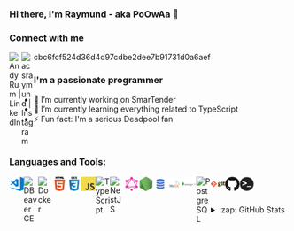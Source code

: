 ### Hi there, I'm Raymund - aka PoOwAa 👋

### Connect with me

[<img align="left" alt="AndyRum | LinkedIn" width="22px" src="https://cdn.jsdelivr.net/npm/simple-icons@v3/icons/linkedin.svg" />](https://www.linkedin.com/in/andyrum/)
[<img align="left" alt="acsraymund | Instagram" width="22px" src="https://cdn.jsdelivr.net/npm/simple-icons@v3/icons/instagram.svg" />](https://www.instagram.com/acsraymund/)
 cbc6fcf524d36d4d97cdbe2dee7b91731d0a6aef
<br />

### I'm a passionate programmer

- 🔭 I’m currently working on SmarTender
- 🌱 I’m currently learning everything related to TypeScript
- ⚡ Fun fact: I'm a serious Deadpool fan

<br />

### Languages and Tools:

<img align="left" alt="Visual Studio Code" width="26px" src="https://raw.githubusercontent.com/github/explore/80688e429a7d4ef2fca1e82350fe8e3517d3494d/topics/visual-studio-code/visual-studio-code.png" />

<img align="left" alt="DBeaver CE" width="26px" src="https://upload.wikimedia.org/wikipedia/commons/thumb/b/b5/DBeaver_logo.svg/480px-DBeaver_logo.svg.png">

<img align="left" alt="Docker" width="26px" src="https://www.docker.com/sites/default/files/d8/styles/role_icon/public/2019-07/vertical-logo-monochromatic.png?itok=erja9lKc">

<img align="left" alt="HTML5" width="26px" src="https://raw.githubusercontent.com/github/explore/80688e429a7d4ef2fca1e82350fe8e3517d3494d/topics/html/html.png" />

<img align="left" alt="CSS3" width="26px" src="https://raw.githubusercontent.com/github/explore/80688e429a7d4ef2fca1e82350fe8e3517d3494d/topics/css/css.png" />

<img align="left" alt="JavaScript" width="26px" src="https://raw.githubusercontent.com/github/explore/80688e429a7d4ef2fca1e82350fe8e3517d3494d/topics/javascript/javascript.png" />

<img align="left" alt="TypeScript" width="26px" src="https://cdn.iconscout.com/icon/free/png-512/typescript-1174965.png">

<img align="left" alt="NestJS" width="26px" src="https://avatars1.githubusercontent.com/u/28507035?s=200&v=4">

<img align="left" alt="GraphQL" width="26px" src="https://raw.githubusercontent.com/github/explore/80688e429a7d4ef2fca1e82350fe8e3517d3494d/topics/graphql/graphql.png" />

<img align="left" alt="Node.js" width="26px" src="https://raw.githubusercontent.com/github/explore/80688e429a7d4ef2fca1e82350fe8e3517d3494d/topics/nodejs/nodejs.png" />

<img align="left" alt="SQL" width="26px" src="https://raw.githubusercontent.com/github/explore/80688e429a7d4ef2fca1e82350fe8e3517d3494d/topics/sql/sql.png" />

<img align="left" alt="MySQL" width="26px" src="https://raw.githubusercontent.com/github/explore/80688e429a7d4ef2fca1e82350fe8e3517d3494d/topics/mysql/mysql.png" />

<img align="left" alt="MongoDB" width="26px" src="https://raw.githubusercontent.com/github/explore/80688e429a7d4ef2fca1e82350fe8e3517d3494d/topics/mongodb/mongodb.png" />

<img align="left" alt="PostgreSQL" width="26px" src="https://www.postgresql.org/media/img/about/press/elephant.png">

<img align="left" alt="Git" width="26px" src="https://raw.githubusercontent.com/github/explore/80688e429a7d4ef2fca1e82350fe8e3517d3494d/topics/git/git.png" />

<img align="left" alt="GitHub" width="26px" src="https://raw.githubusercontent.com/github/explore/78df643247d429f6cc873026c0622819ad797942/topics/github/github.png" />

<img align="left" alt="Terminal" width="26px" src="https://raw.githubusercontent.com/github/explore/80688e429a7d4ef2fca1e82350fe8e3517d3494d/topics/terminal/terminal.png" />

<br />
<br />
<br />
<details>
    <summary>:zap: GitHub Stats</summary>
    <img align="left" alt="PoOwAa's GitHub Stats" src="https://github-readme-stats.poowaa.vercel.app/api?username=poowaa&show_icons=true&hide_border=true" />
</details>

<!--
**PoOwAa/PoOwAa** is a ✨ _special_ ✨ repository because its `README.md` (this file) appears on your GitHub profile.

Here are some ideas to get you started:

- 🔭 I’m currently working on ...
- 🌱 I’m currently learning ...
- 👯 I’m looking to collaborate on ...
- 🤔 I’m looking for help with ...
- 💬 Ask me about ...
- 📫 How to reach me: ...
- 😄 Pronouns: ...
- ⚡ Fun fact: ...
-->
